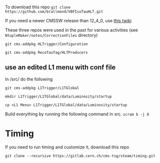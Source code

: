 To download this repo
`git clone https://github.com/brallmond/VBFIsoTauHLT.git`


If you need a newer CMSSW release than 12_4_0, use [this twiki](https://twiki.cern.ch/twiki/bin/view/CMSPublic/SWGuideGlobalHLT)


These three repos were used in the past for various activities (see `NtupleMaker/notes/CorrectionFiles` directory)

`git cms-addpkg HLTrigger/Configuration`

`git cms-addpkg RecoTauTag/HLTProducers`

## use an edited L1 menu with conf file
In /src/ do the following

`git cms-addpkg L1Trigger/L1TGlobal`

`mkdir L1Trigger/L1TGlobal/data/Luminosity/startup`

`cp <L1 Menu> L1Trigger/L1TGlobal/data/Luminosity/startup`



Build everything by running the following command in src.
`scram b -j 8`

# Timing #

If you need to run timing and customize it, download this repo

`git clone --recursive https://gitlab.cern.ch/cms-tsg/steam/timing.git`
